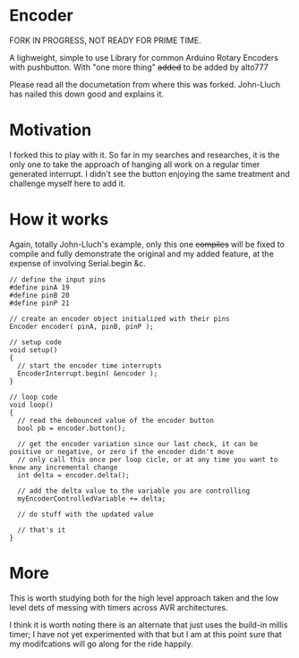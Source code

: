 # Encoder

FORK IN PROGRESS, NOT READY FOR PRIME TIME.

A lighweight, simple to use Library for common Arduino Rotary Encoders with pushbutton. With "one more thing" ~~added~~ to be added by alto777

Please read all the documetation from where this was forked. John-Lluch has nailed this down good and explains it.

# Motivation

I forked this to play with it. So far in my searches and researches, it is the only one to take the approach of hanging all work on a regular timer generated interrupt. I didn't see the button enjoying the same treatment and challenge myself here to add it.

# How it works

Again, totally John-Lluch's example, only this one ~~compiles~~ will be fixed to compile and fully demonstrate the original and my added feature, at the expense of involving Serial.begin &c.

```
// define the input pins
#define pinA 19
#define pinB 20
#define pinP 21

// create an encoder object initialized with their pins
Encoder encoder( pinA, pinB, pinP );

// setup code
void setup() 
{
  // start the encoder time interrupts
  EncoderInterrupt.begin( &encoder );
}

// loop code
void loop()
{
  // read the debounced value of the encoder button
  bool pb = encoder.button();

  // get the encoder variation since our last check, it can be positive or negative, or zero if the encoder didn't move
  // only call this once per loop cicle, or at any time you want to know any incremental change
  int delta = encoder.delta();

  // add the delta value to the variable you are controlling
  myEncoderControlledVariable += delta;

  // do stuff with the updated value

  // that's it
}
```

# More

This is worth studying both for the high level approach taken and the low level dets of messing with timers across AVR architectures.

I think it is worth noting there is an alternate that just uses the build-in millis timer; I have not yet experimented with that but I am at this point sure that my modifcations will go along for the ride happily.
